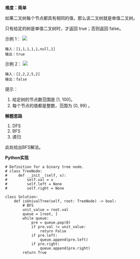 **难度：简单**    

如果二叉树每个节点都具有相同的值，那么该二叉树就是单值二叉树。

只有给定的树是单值二叉树时，才返回 true；否则返回 false。

 

示例 1：
![](https://assets.leetcode-cn.com/aliyun-lc-upload/uploads/2018/12/29/screen-shot-2018-12-25-at-50104-pm.png)
```
输入：[1,1,1,1,1,null,1]
输出：true
```

示例 2：
![](https://assets.leetcode-cn.com/aliyun-lc-upload/uploads/2018/12/29/screen-shot-2018-12-25-at-50050-pm.png)
```
输入：[2,2,2,5,2]
输出：false
```
提示：

1. 给定树的节点数范围是 [1, 100]。
2. 每个节点的值都是整数，范围为 [0, 99] 。


**解题思路**     

1. DFS
2. BFS
3. 递归

此处给出BFS解法。    

**Python实现**     
```
# Definition for a binary tree node.
# class TreeNode:
#     def __init__(self, x):
#         self.val = x
#         self.left = None
#         self.right = None

class Solution:
    def isUnivalTree(self, root: TreeNode) -> bool:
        # BFS
        unit_value = root.val
        queue = [root, ]
        while queue:
            pre = queue.pop(0)
            if pre.val != unit_value:
                return False
            if pre.left:
                queue.append(pre.left)
            if pre.right:
                queue.append(pre.right)
        return True
```